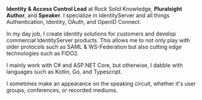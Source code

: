 **Identity & Access Control Lead** at Rock Solid Knowledge, **Pluralsight Author**, and **Speaker**. I specialize in IdentityServer and all things Authentication, Identity, OAuth, and OpenID Connect.

In my day job, I create identity solutions for customers and develop commercial IdentityServer products. This allows me to not only play with older protocols such as SAML & WS-Federation but also cutting edge technologies such as FIDO2.

I mainly work with C# and ASP.NET Core, but otherwise, I dabble with languages such as Kotlin, Go, and Typescript.

I sometimes make an appearance on the speaking circuit, whether it's user groups, conferences, or recorded mediums.
